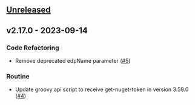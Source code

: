 <a name="unreleased"></a>
## [Unreleased]


<a name="v2.17.0"></a>
## v2.17.0 - 2023-09-14
### Code Refactoring

- Remove deprecated edpName parameter ([#5](https://github.com/epam/edp-nexus-operator/issues/5))

### Routine

- Update groovy api script to receive get-nuget-token in version 3.59.0 ([#4](https://github.com/epam/edp-nexus-operator/issues/4))


[Unreleased]: https://github.com/epam/edp-nexus-operator/compare/v2.17.0...HEAD
